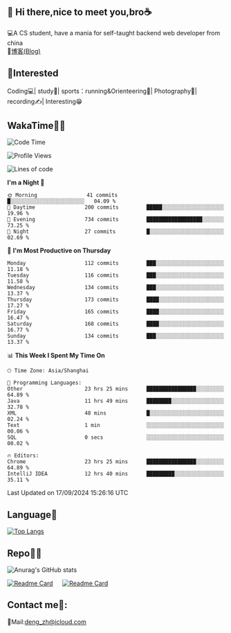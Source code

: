 👋 Hi there,nice to meet you,bro☕
---
💻A CS student, have a mania for self-taught backend web developer from china   
📌[博客(Blog)](https://github.com/HealUP/MyBlog)

 <!-- waka-box start -->
 <!-- waka-box end -->
 
🧲**Interested**
--
Coding💻| study📖| sports：running&Orienteering🏃‍| Photography📸| recording✍️| Interesting😁

WakaTime👨‍💻
---
<!--START_SECTION:waka-->
![Code Time](http://img.shields.io/badge/Code%20Time-1%2C828%20hrs%2017%20mins-blue)

![Profile Views](http://img.shields.io/badge/Profile%20Views-0-blue)

![Lines of code](https://img.shields.io/badge/From%20Hello%20World%20I%27ve%20Written-205.0%20thousand%20lines%20of%20code-blue)

**I'm a Night 🦉** 

```text
🌞 Morning                41 commits          █░░░░░░░░░░░░░░░░░░░░░░░░   04.09 % 
🌆 Daytime                200 commits         █████░░░░░░░░░░░░░░░░░░░░   19.96 % 
🌃 Evening                734 commits         ██████████████████░░░░░░░   73.25 % 
🌙 Night                  27 commits          █░░░░░░░░░░░░░░░░░░░░░░░░   02.69 % 
```
📅 **I'm Most Productive on Thursday** 

```text
Monday                   112 commits         ███░░░░░░░░░░░░░░░░░░░░░░   11.18 % 
Tuesday                  116 commits         ███░░░░░░░░░░░░░░░░░░░░░░   11.58 % 
Wednesday                134 commits         ███░░░░░░░░░░░░░░░░░░░░░░   13.37 % 
Thursday                 173 commits         ████░░░░░░░░░░░░░░░░░░░░░   17.27 % 
Friday                   165 commits         ████░░░░░░░░░░░░░░░░░░░░░   16.47 % 
Saturday                 168 commits         ████░░░░░░░░░░░░░░░░░░░░░   16.77 % 
Sunday                   134 commits         ███░░░░░░░░░░░░░░░░░░░░░░   13.37 % 
```


📊 **This Week I Spent My Time On** 

```text
🕑︎ Time Zone: Asia/Shanghai

💬 Programming Languages: 
Other                    23 hrs 25 mins      ████████████████░░░░░░░░░   64.89 % 
Java                     11 hrs 49 mins      ████████░░░░░░░░░░░░░░░░░   32.78 % 
XML                      48 mins             █░░░░░░░░░░░░░░░░░░░░░░░░   02.24 % 
Text                     1 min               ░░░░░░░░░░░░░░░░░░░░░░░░░   00.06 % 
SQL                      0 secs              ░░░░░░░░░░░░░░░░░░░░░░░░░   00.02 % 

🔥 Editors: 
Chrome                   23 hrs 25 mins      ████████████████░░░░░░░░░   64.89 % 
IntelliJ IDEA            12 hrs 40 mins      █████████░░░░░░░░░░░░░░░░   35.11 % 
```


 Last Updated on 17/09/2024 15:26:16 UTC
<!--END_SECTION:waka-->

Language🚀
---
[![Top Langs](https://github-readme-stats.vercel.app/api/top-langs/?username=HealUP&layout=compact&hide_border=true)](https://github.com/HealUP)

Repo🧑‍💻
---
![Anurag's GitHub stats](https://github-readme-stats.vercel.app/api?username=HealUP&count_private=true&show_icons=true&theme=gruvbox&hide_border=true) 

[![Readme Card](https://github-readme-stats.vercel.app/api/pin/?username=HealUP&repo=InternetEy&theme=transparent)](https://github.com/HealUP/InternetEy) &emsp;
[![Readme Card](https://github-readme-stats.vercel.app/api/pin/?username=HealUP&repo=CampusExperience&theme=transparent)](https://github.com/HealUP/CampusExperience)


Contact me📱:
---
📮Mail:deng_zh@icloud.com  
